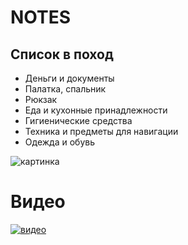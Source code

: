 # NOTES
## Список в поход
- Деньги и документы
- Палатка, спальник
- Рюкзак
- Еда и кухонные принадлежности
- Гигиенические средства
- Техника и предметы для навигации
- Одежда и обувь

![картинка](https://avatars.mds.yandex.net/i?id=1013f8970008bdd8dc6bd1107f4547e0-5107704-images-thumbs&n=13)

# Видео
[![видео](https://avatars.mds.yandex.net/i?id=a534af0489a5e5b02697542fad0492d6-5865473-images-thumbs&n=13)](https://www.youtube.com/watch?v=c2_PN1Y2ZqI&themeRefresh=1)